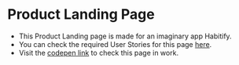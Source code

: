 # Product Landing Page

+ This Product Landing page is made for an imaginary app Habitify.
+ You can check the required User Stories for this page [here](https://www.freecodecamp.org/learn/responsive-web-design/responsive-web-design-projects/build-a-product-landing-page).
+ Visit the [codepen link](https://codepen.io/amankr1619/pen/KKVMwGp) to check this page in work.

